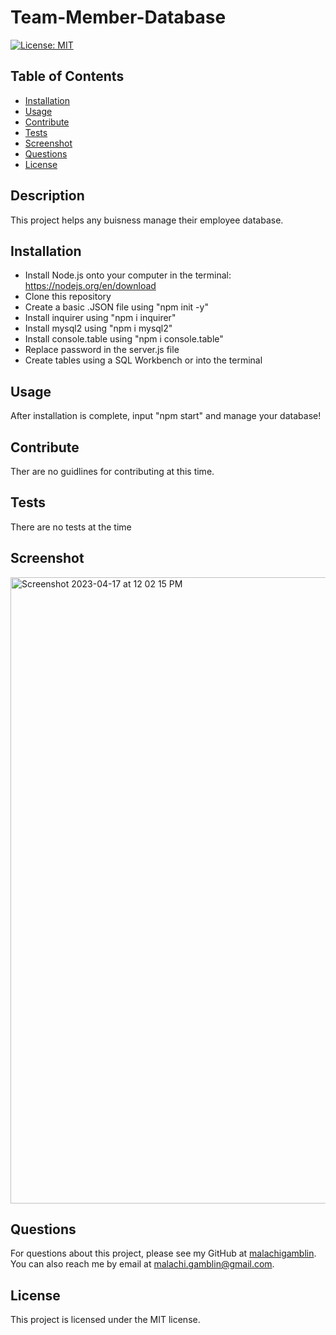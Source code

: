 # Team-Member-Database

[![License: MIT](https://img.shields.io/badge/License-MIT-yellow.svg)](https://opensource.org/licenses/MIT)

## Table of Contents

- [Installation](#installation)
- [Usage](#usage)
- [Contribute](#contribute)
- [Tests](#tests)
- [Screenshot](#screenshot)
- [Questions](#questions)
- [License](#license)

## Description

This project helps any buisness manage their employee database.

## Installation

- Install Node.js onto your computer in the terminal: https://nodejs.org/en/download
- Clone this repository
- Create a basic .JSON file using "npm init -y"
- Install inquirer using "npm i inquirer"
- Install mysql2 using "npm i mysql2"
- Install console.table using "npm i console.table"
- Replace password in the server.js file
- Create tables using a SQL Workbench or into the terminal

## Usage

After installation is complete, input "npm start" and manage your database!

## Contribute

Ther are no guidlines for contributing at this time.

## Tests

There are no tests at the time

## Screenshot

<img width="1002" alt="Screenshot 2023-04-17 at 12 02 15 PM" src="https://user-images.githubusercontent.com/118701306/232543973-9c8a9b8c-7a55-4c3a-ae6d-b86608c2b2ac.png">

## Questions

For questions about this project, please see my GitHub at [malachigamblin](https://github.com/malachigamblin/).
You can also reach me by email at malachi.gamblin@gmail.com.

## License

This project is licensed under the MIT license.
